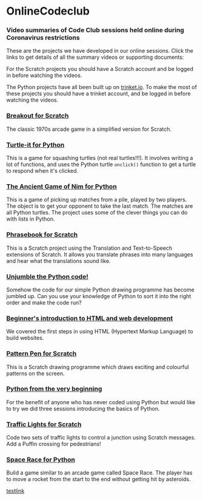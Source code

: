 # OnlineCodeclub

### Video summaries of Code Club sessions held online during Coronavirus restrictions

These are the projects we have developed in our online sessions. Click the links to get details of all the summary videos or supporting documents:

For the Scratch projects you should have a Scratch account and be logged in before watching the videos.

The Python projects have all been built up on [trinket.io](https://trinket.io). To make the most of these projects you should have a trinket account, and be logged in before watching the videos.


### [Breakout for Scratch](breakout.md)

The classic 1970s arcade game in a simplified version for Scratch.


### [Turtle-it for Python](turtleit.md)

This is a game for squashing turtles (not real turtles!!!). It involves writing a lot of functions, and uses the Python turtle ```onclick()``` function to get a turtle to respond when it's clicked.


### [The Ancient Game of Nim for Python](nim.md)

This is a game of picking up matches from a pile, played by two players. The object is to get your opponent to take the last match. The matches are all Python turtles. The project uses some of the clever things you can do with lists in Python.


### [Phrasebook for Scratch](phrasebook.md)

This is a Scratch project using the Translation and Text-to-Speech extensions of Scratch. It allows you translate phrases into many languages and hear what the translations sound like.


### [Unjumble the Python code!](jumbled_code.md)

Somehow the code for our simple Python drawing programme has become jumbled up. Can you use your knowledge of Python to sort it into the right order and make the code run?


### [Beginner's introduction to HTML and web development](html.md)

We covered the first steps in using HTML (Hypertext Markup Language) to build websites. 


### [Pattern Pen for Scratch](pattern_pen.md)

This is a Scratch drawing programme which draws exciting and colourful patterns on the screen.


### [Python from the very beginning](beginners.md)

For the benefit of anyone who has never coded using Python but would like to try we did three sessions introducing the basics of Python.


### [Traffic Lights for Scratch](traffic_lights.md)

Code two sets of traffic lights to control a junction using Scratch messages. Add a Puffin crossing for pedestrians!


### [Space Race for Python ](space_race.md)

Build a game similar to an arcade game called Space Race. The player has to move a rocket from the start to the end without getting hit by asteroids.

[testlink](../.)